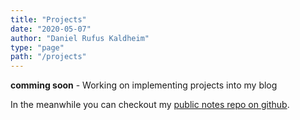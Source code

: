 ```yaml
---
title: "Projects"
date: "2020-05-07"
author: "Daniel Rufus Kaldheim"
type: "page"
path: "/projects"
---
```


**comming soon** - Working on implementing projects into my blog

In the meanwhile you can checkout my [public notes repo on github](https://github.com/danielkaldheim/my-public-notes).
